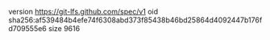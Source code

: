version https://git-lfs.github.com/spec/v1
oid sha256:af539484b4efe74f6308abd373f85438b46bd25864d4092447b176fd709555e6
size 9616
